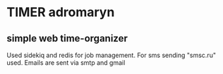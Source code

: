 # TIMER adromaryn
## simple web time-organizer

Used sidekiq and redis for job management.
For sms sending "smsc.ru" used.
Emails are sent via smtp and gmail
